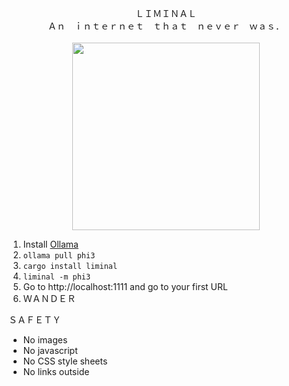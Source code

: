 <p align="center">
  ＬＩＭＩＮＡＬ<br/>
  Ａｎ　ｉｎｔｅｒｎｅｔ　ｔｈａｔ　ｎｅｖｅｒ　ｗａｓ．<br/><br/>
  <img src="https://github.com/richardanaya/liminal/assets/294042/2c65637d-5094-42be-a2be-b418e53c7558" width=300>
</p>



1. Install [Ollama](https://ollama.com/)
2. `ollama pull phi3`
3. `cargo install liminal`
4. `liminal -m phi3`
5. Go to http://localhost:1111 and go to your first URL
6. ＷＡＮＤＥＲ


ＳＡＦＥＴＹ

* No images
* No javascript
* No CSS style sheets
* No links outside
